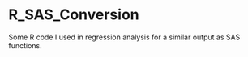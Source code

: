 # R_SAS_Conversion
Some R code I used in regression analysis for a similar output as SAS functions.

